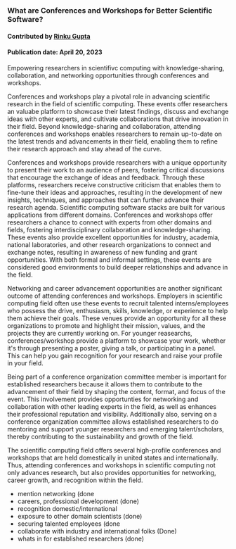 ### What are Conferences and Workshops for Better Scientific Software?
#### Contributed by  [Rinku Gupta](https://github.com/rinkug)
#### Publication date: April 20, 2023

<!--- deck start --->
Empowering researchers in scientifivc computing with knowledge-sharing, collaboration, and networking opportunities through conferences and workshops.
<!--- deck end --->

<!--- body start --->

Conferences and workshops play a pivotal role in advancing scientific research in the field of scientific computing. These events offer researchers an valuabe platform to showcase their latest findings, discuss and exchange ideas with other experts, and cultivate collaborations that drive innovation in their field. Beyond knowledge-sharing and collaboration, attending conferences and workshops enables researchers to remain up-to-date on the latest trends and advancements in their field, enabling them to refine their research approach and stay ahead of the curve.

Conferences and workshops provide researchers with a unique opportunity to present their work to an audience of peers, fostering critical discussions that encourage the exchange of ideas and feedback. Through these platforms, researchers receive constructive criticism that enables them to fine-tune their ideas and approaches, resulting in the development of new insights, techniques, and approaches that can further advance their research agenda. Scientific computing software stacks are built for various applications from different domains. Conferences and workshops offer researchers a chance to connect with experts from other domains and fields, fostering interdisciplinary collaboration and knowledge-sharing. These events also provide excellent opportunities for industry, academia, national laboratories, and other research organizations to connect and exchange notes, resulting in awareness of new funding and grant opportunities. With both formal and informal settings, these events are considered good environments to build deeper relationships and advance in the field.

Networking and career advancement opportunities are another significant outcome of attending conferences and workshops. Employers in scientific computing field often use these events to recruit talented interns/employees who possess the drive, enthusiasm, skills, knowledge, or experience to help them achieve their goals. These venues provide an opportunity for all these organizations to promote and highlight their mission, values, and the projects they are currently working on. For younger reasearchs, conferences/workshop provide a platform to showcase your work, whether it's through presenting a poster, giving a talk, or participating in a panel. This can help you gain recognition for your research and raise your profile in your field.

Being part of a conference organization committee member is important for established researchers because it allows them to contribute to the advancement of their field by shaping the content, format, and focus of the event. This involvement provides opportunties for networking and collaboration with other leading experts in the field, as well as enhances their professional reputation and visibility. Additionally also, serving on a conference organization committee allows established researchers to do mentoring and support younger researchers and emerging  talent/scholars, thereby contributing to the sustainability and growth of the field.

The scientific computing field offers several high-profile conferences and workshops that are held domestically in united states and internationally. Thus, attending conferences and workshops in scientific computing not only advances research, but also provides opportunities for networking, career growth, and recognition within the field.
 

* mention networking (done
* careers, professional development (done)
* recognition domestic/international
* exposure to other domain scientists (done)
* securing talented employees (done
* collaborate with industry and international folks (Done)
* whats in for established researchers (done)

<!--- body end  --->

 
<!---
Publish: yes
Pinned: yes
Topics: conferences and workshops
RSS update: 2023-20-04
--->
